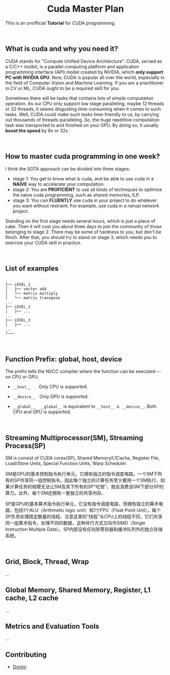 # <center>Cuda Master Plan</center>

This is an unofficial **Tutorial** for CUDA programming.

</br>

## What is cuda and why you need it?

CUDA stands for "Compute Unified Device Architecture". 
CUDA, served as a C/C++ toolkit, is a parallel computing platform and application programming interface (API) model created by NVIDIA, which **only support PC with NVIDIA GPU**. Now, CUDA is popular all over the world, especially in the field of Computer Vision and Machine Learning. 
If you are a practitioner in CV or ML, CUDA ought to be a required skill for you. 

Sometimes there will be tasks that contains lots of simple computation operation. 
As our CPU only support low stage paralleling, maybe 12 threads or 32 threads, it seems disgusting time-consuming when it comes to such tasks. 
Well, CUDA could make such tasks time-friendly to us, by carrying out thousands of threads-paralleling. So, the huge repetitive computation task was transported to and finished on your GPU. 
By doing so, it usually **boost the speed** by 8x or 32x. 

</br>

## How to master cuda programming in one week?

I think the SOTA approach can be divided into three stages:
- stage 1: You get to know what is cuda, and be able to use cuda in a **NAIVE** way to accelerate your computation.
- stage 2: You are **PROFICIENT** to use all kinds of techniques to optimize the naive cuda programming, such as shared memories, ILP.
- stage 3: You can **FLUENTLY** use cuda in your project to do whatever you want without restraint. For example, use cuda in a nerual network project.

Standing on the first stage needs several hours, which is just a piece of cake. 
Then it will cost you about three days to join the community of those belonging to stage 2. 
There may be some of hardness to you, but don't be flinch. 
After that, you should try to stand on stage 3, which needs you to exercise your CUDA skill in practice.  

</br>

## List of examples

```
.
├── LEVEL_1
│   ├── vector add 
│   └── matrix multiply
│   └── matrix transpose
...
├── LEVEL_2
│   ├── ...
...
├── LEVEL_3
│   ├── ...
...
└───
```

</br>

## Function Prefix: __global__, __host__, __device__

The prefix tells the NVCC compiler where the function can be executed--- on CPU or GPU.


- ```__host__```  &nbsp;&nbsp;&nbsp;&nbsp;   Only CPU is supported.

- ```__device__``` &nbsp;   Only GPU is supported.  

- ```__global__``` &nbsp;  ```__global__``` is equivalent to ```__host__ & __device__```. Both CPU and GPU is supported. 

</br>

## Streaming Multiprocessor(SM),  Streaming Process(SP)

SM is consist of 
CUDA cores(SP), 
Shared Memory/L1Cache, 
Register File,
Load/Store Units,
Special Function Units,
Warp Scheduler.

SM是GPU的基本控制指令执行单元，它拥有独立的指令调度电路。一个SM下所有的SP共享同一组控制指令。因此每个独立的计算任务至少要用一个SM执行，如果计算任务的规模无法让SM及其下所有的SP“吃饱”，就会浪费该SM下部分SP的算力。此外，每个SM还拥有一套独立的共享内存。

SP是GPU的基本算术指令执行单元，它没有指令调度电路，但拥有独立的算术电路，包括1个ALU（Arithmetic logic unit）和1个FPU（Float Point Unit）。每个SP负责处理固定数量的线程，注意这里的“线程”与CPU上的线程不同，它们共享同一组算术指令，处理不同的数据，这种并行方式又叫作SIMD（Single Instruction Multiple Data）。SP内部没有任何除寄存器和缓冲队列外的独立存储系统。

</br>

## Grid,  Block,  Thread,  Wrap

...

## Global Memory,  Shared Memory,  Register,  L1 cache,  L2 cache

...


## Metrics and Evaluation Tools

...


## Contributing

- [Dynmi](https://github.com/Dynmi)
